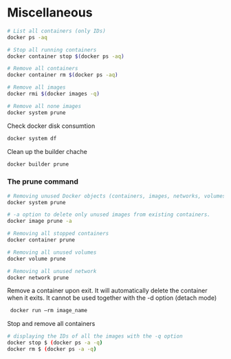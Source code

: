 
# Miscellaneous


```bash
# List all containers (only IDs)
docker ps -aq

# Stop all running containers
docker container stop $(docker ps -aq)

# Remove all containers
docker container rm $(docker ps -aq)

# Remove all images
docker rmi $(docker images -q)

# Remove all none images
docker system prune
```


Check docker disk consumtion
``` bash
docker system df
```

Clean up the builder chache
``` bash
docker builder prune
```

### The prune command 
```bash
# Removing unused Docker objects (containers, images, networks, volumes) all at once. 
docker system prune

# -a option to delete only unused images from existing containers.
docker image prune -a

# Removing all stopped containers
docker container prune

# Removing all unused volumes
docker volume prune

# Removing all unused network
docker network prune
```



Remove a container upon exit. It will automatically delete the container when it exits. 
It cannot be used together with the -d option (detach mode)
```bash
 docker run —rm image_name
```

Stop and remove all containers
```bash
# displaying the IDs of all the images with the -q option
docker stop $ (docker ps -a -q)
docker rm $ (docker ps -a -q)
```


